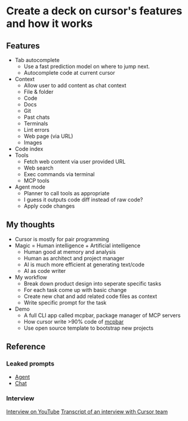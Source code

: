 # Create a deck on cursor's features and how it works

## Features

- Tab autocomplete
  - Use a fast prediction model on where to jump next.
  - Autocomplete code at current cursor
- Context
  - Allow user to add content as chat context
  - File & folder
  - Code
  - Docs
  - Git
  - Past chats
  - Terminals
  - Lint errors
  - Web page (via URL)
  - Images
- Code index
- Tools
  - Fetch web content via user provided URL
  - Web search
  - Exec commands via terminal
  - MCP tools
- Agent mode
  - Planner to call tools as appropriate
  - I guess it outputs code diff instead of raw code?
  - Apply code changes

## My thoughts

- Cursor is mostly for pair programming
- Magic = Human intelligence + Artificial intelligence
  - Human good at memory and analysis
  - Human as architect and project manager
  - AI is much more efficient at generating text/code
  - AI as code writer
- My workflow
  - Break down product design into seperate specific tasks
  - For each task come up with basic change
  - Create new chat and add related code files as context
  - Write specific prompt for the task
- Demo
  - A full CLI app called mcpbar, package manager of MCP servers
  - How cursor write >90% code of [mcpbar](https://github.com/in-fun/mcpbar)
  - Use open source template to bootstrap new projects

## Reference

### Leaked prompts
- [Agent](https://github.com/x1xhlol/system-prompts-and-models-of-ai-tools/blob/main/Cursor%20Prompts/Agent%20Prompt.txt)
- [Chat](https://github.com/x1xhlol/system-prompts-and-models-of-ai-tools/blob/main/Cursor%20Prompts/Chat%20Prompt.txt)

### Interview

[Interview on YouTube](https://www.youtube.com/watch?v=oFfVt3S51T4)
[Transcript of an interview with Cursor team](./cursor-interview.md)
